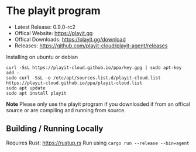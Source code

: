 # The playit program

* Latest Release: 0.9.0-rc2
* Offical Website: https://playit.gg
* Offical Downloads: https://playit.gg/download
* Releases: https://github.com/playit-cloud/playit-agent/releases

Installing on ubuntu or debian

```
curl -SsL https://playit-cloud.github.io/ppa/key.gpg | sudo apt-key add -
sudo curl -SsL -o /etc/apt/sources.list.d/playit-cloud.list https://playit-cloud.github.io/ppa/playit-cloud.list
sudo apt update
sudo apt install playit
```

**Note**
Please only use the playit program if you downloaded if from an offical source or are compiling and running from source.

## Building / Running Locally

Requires Rust: https://rustup.rs
Run using `cargo run --release --bin=agent`


